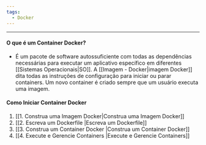 ```yaml
---
tags:
  - Docker
---
```

---
#### O que é um Container Docker?

- É um pacote de software autossuficiente com todas as dependências necessárias para executar um aplicativo específico em diferentes [[Sistemas Operacionais|SO]]. A [[Imagem - Docker|imagem Docker]] dita todas as instruções de configuração para iniciar ou parar containers. Um novo container é criado sempre que um usuário executa uma imagem.

#### Como Iniciar Container Docker

1. [[1. Construa uma Imagem Docker|Construa uma Imagem Docker]]
2. [[2. Escreva um Dockerfile |Escreva um Dockerfile]]
3. [[3. Construa um Container Docker |Construa um Container Docker]]
4. [[4. Execute e Gerencie Containers |Execute e Gerencie Containers]]